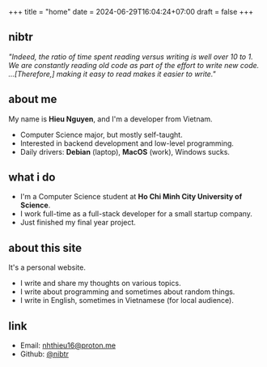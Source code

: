 +++
title = "home"
date = 2024-06-29T16:04:24+07:00
draft = false 
+++

## nibtr

_"Indeed, the ratio of time spent reading versus writing is well over 10 to 1. We are constantly reading old code as part of the effort to write new code. ...[Therefore,] making it easy to read makes it easier to write."_

## about me

My name is **Hieu Nguyen**, and I'm a developer from Vietnam.

- Computer Science major, but mostly self-taught.
- Interested in backend development and low-level programming.
- Daily drivers: **Debian** (laptop), **MacOS** (work), Windows sucks.

## what i do

- I'm a Computer Science student at **Ho Chi Minh City University of Science**.
- I work full-time as a full-stack developer for a small startup company.
- Just finished my final year project.

## about this site

It's a personal website.

- I write and share my thoughts on various topics.
- I write about programming and sometimes about random things.
- I write in English, sometimes in Vietnamese (for local audience).

## link

- Email: [nhthieu16@proton.me](mailto:nhthieu16@proton.me)
- Github: [@nibtr](https://github.com/nibtr)
